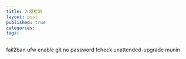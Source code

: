 ```yaml
---
title: 入侵检测
layout: post
published: true
categories: 
tags: 
---
```


fail2ban
ufw enable
git no password
fcheck
unattended-upgrade
munin

